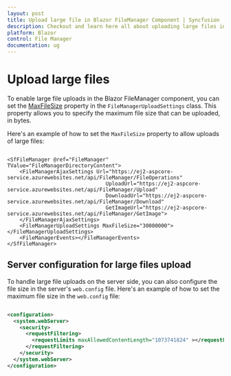 ```yaml
---
layout: post
title: Upload large file in Blazor FileManager Component | Syncfusion
description: Checkout and learn here all about uploading large files in Syncfusion Blazor FileManager component and much more.
platform: Blazor
control: File Manager
documentation: ug
---
```


# Upload large files

To enable large file uploads in the Blazor FileManager component, you can set the [MaxFileSize](https://help.syncfusion.com/cr/blazor/Syncfusion.Blazor.FileManager.FileManagerUploadSettings.html#Syncfusion_Blazor_FileManager_FileManagerUploadSettings_MaxFileSize) property in the `FileManagerUploadSettings` class. This property allows you to specify the maximum file size that can be uploaded, in bytes.

Here's an example of how to set the `MaxFileSize` property to allow uploads of large files:

```cshtml

<SfFileManager @ref="FileManager" TValue="FileManagerDirectoryContent">
    <FileManagerAjaxSettings Url="https://ej2-aspcore-service.azurewebsites.net/api/FileManager/FileOperations"
                                UploadUrl="https://ej2-aspcore-service.azurewebsites.net/api/FileManager/Upload"
                                DownloadUrl="https://ej2-aspcore-service.azurewebsites.net/api/FileManager/Download"
                                GetImageUrl="https://ej2-aspcore-service.azurewebsites.net/api/FileManager/GetImage">
    </FileManagerAjaxSettings>
    <FileManagerUploadSettings MaxFileSize="30000000"></FileManagerUploadSettings>
    <FileManagerEvents></FileManagerEvents>
</SfFileManager>

```

## Server configuration for large files upload

To handle large file uploads on the server side, you can also configure the file size in the server's `web.config` file. Here's an example of how to set the maximum file size in the `web.config` file:

```xml

<configuration>
  <system.webServer>
    <security> 
      <requestFiltering> 
        <requestLimits maxAllowedContentLength="1073741824" ></requestLimits> 
      </requestFiltering> 
    </security> 
  </system.webServer>
</configuration>

```